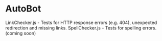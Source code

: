 AutoBot
=======
LinkChecker.js - Tests for HTTP response errors (e.g. 404), unexpected redirection and missing links.
SpellChecker.js - Tests for spelling errors. (coming soon)

